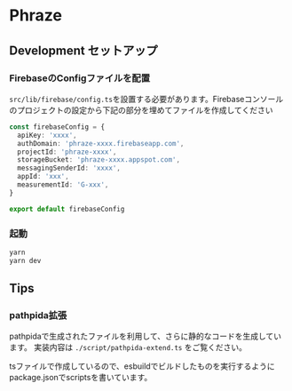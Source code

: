 # Phraze

## Development セットアップ

### FirebaseのConfigファイルを配置

`src/lib/firebase/config.ts`を設置する必要があります。Firebaseコンソールのプロジェクトの設定から下記の部分を埋めてファイルを作成してください

```ts
const firebaseConfig = {
  apiKey: 'xxxx',
  authDomain: 'phraze-xxxx.firebaseapp.com',
  projectId: 'phraze-xxxx',
  storageBucket: 'phraze-xxxx.appspot.com',
  messagingSenderId: 'xxxx',
  appId: 'xxx',
  measurementId: 'G-xxx',
}

export default firebaseConfig
```

### 起動

```bash
yarn
yarn dev
```

## Tips

### pathpida拡張

pathpidaで生成されたファイルを利用して、さらに静的なコードを生成しています。
実装内容は `./script/pathpida-extend.ts` をご覧ください。

tsファイルで作成しているので、esbuildでビルドしたものを実行するようにpackage.jsonでscriptsを書いています。
